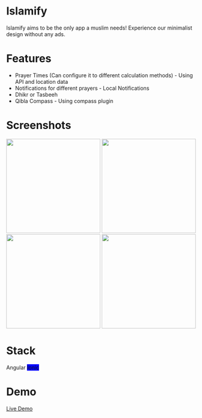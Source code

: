 # Islamify
Islamify aims to be the only app a muslim needs! Experience our minimalist design without any ads.

# Features

- Prayer Times (Can configure it to different calculation methods) - Using API and location data
- Notifications for different prayers - Local Notifications
- Dhikr or Tasbeeh
- Qibla Compass - Using compass plugin

# Screenshots

<img src="./assets/projects/islamify/notification.png" width="250">
<img src="./assets/projects/islamify/prayer.png" width="250">
<img src="./assets/projects/islamify/dhikr.png" width="250">
<img src="./assets/projects/islamify/qibla.png" width="250">

# Stack
<div> 
<span class="stack-item">Angular</span>
<span class="stack-item" style="background-color: blue">Ionic</span>
</div>

# Demo
<div class='demo-container'>
 <a target="_blank" href="https://d2c5pkcwce6dg7.cloudfront.net/tabs/qibla">Live Demo</a>
</div>


